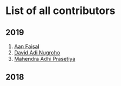 # List of all contributors

## 2019

1. [Aan Faisal](https://github.com/aanfaisal)
2. [David Adi Nugroho](https://github.com/lakuapik)
3. [Mahendra Adhi Prasetiya](https://github.com/Arkea)


## 2018
